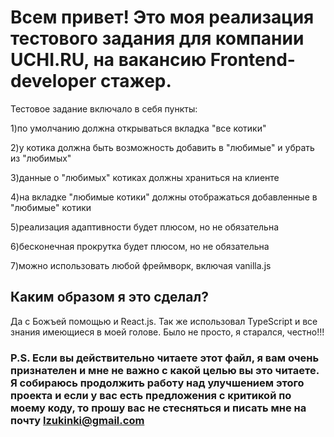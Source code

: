 # Всем привет! Это моя реализация тестового задания для компании UCHI.RU, на вакансию Frontend-developer стажер.

Тестовое задание включало в себя пункты:

1)по умолчанию должна открываться вкладка "все котики"

2)у котика должна быть возможность добавить в "любимые" и убрать из "любимых"

3)данные о "любимых" котиках должны храниться на клиенте

4)на вкладке "любимые котики" должны отображаться добавленные в "любимые" котики

5)реализация адаптивности будет плюсом, но не обязательна

6)бесконечная прокрутка будет плюсом, но не обязательна

7)можно использовать любой фреймворк, включая vanilla.js

## Каким образом я это сделал?

Да с Божъей помощью и React.js. Так же использовал TypeScript и все знания имеющиеся в моей голове. Было не просто, я старался, честно!!!

### P.S. Если вы действительно читаете этот файл, я вам очень признателен и мне не важно с какой целью вы это читаете. Я собираюсь продолжить работу над улучшением этого проекта и если у вас есть предложения с критикой по моему коду, то прошу вас не стесняться и писать мне на почту lzukinki@gmail.com
